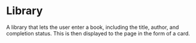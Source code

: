 # Library
A library that lets the user enter a book, including the title, author, and completion status. This is then displayed to the page in the form of a card. 